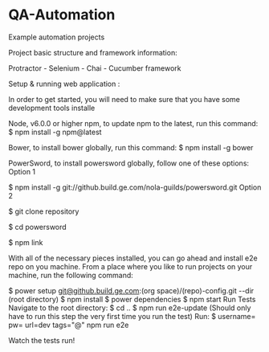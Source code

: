 # QA-Automation
Example automation projects

Project basic structure and framework information:

Protractor - Selenium - Chai - Cucumber framework

Setup & running web application :

In order to get started, you will need to make sure that you have some development tools installe

Node, v6.0.0 or higher npm, to update npm to the latest, run this command: $ npm install -g npm@latest

Bower, to install bower globally, run this command: $ npm install -g bower

PowerSword, to install powersword globally, follow one of these options: Option 1

$ npm install -g git://github.build.ge.com/nola-guilds/powersword.git Option 2

$ git clone repository

$ cd powersword

$ npm link

With all of the necessary pieces installed, you can go ahead and install e2e repo on you machine. From a place where you like to run projects on your machine, run the following command:

$ power setup git@github.build.ge.com:(org space)/(repo)-config.git --dir (root directory) $ npm install $ power dependencies $ npm start Run Tests Navigate to the root directory: $ cd .. $ npm run e2e-update (Should only have to run this step the very first time you run the test) Run: $ username= pw= url=dev tags="@" npm run e2e 

Watch the tests run!


